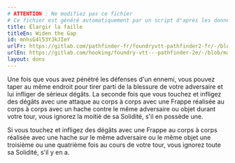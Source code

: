 ```yaml
---
# ATTENTION : Ne modifiez pas ce fichier
# Ce fichier est généré automatiquement par un script d'après les données du module Foundry VTT officiel et de sa traduction
title: Élargir la faille
titleEn: Widen the Gap
id: mnhsG4l53YJkJIeY
urlFr: https://gitlab.com/pathfinder-fr/foundryvtt-pathfinder2-fr/-/blob/master/data/feats/mnhsG4l53YJkJIeY.htm
urlEn: https://gitlab.com/hooking/foundry-vtt---pathfinder-2e/-/blob/master/packs/data/feats.db/widen-the-gap.json
layout: dons
---
```

Une fois que vous avez pénétré les défenses d'un ennemi, vous pouvez taper au même endroit pour tirer parti de la blessure de votre adversaire et lui infliger de sérieux dégâts. La seconde fois que vous touchez et infligez des dégâts avec une attaque au corps à corps avec une Frappe réalisée au corps à corps avec un hache contre le même adversaire ou objet durant votre tour, vous ignorez la moitié de sa Solidité, s'il en possède une.

Si vous touchez et infligez des dégâts avec une Frappe au corps à corps réalisée avec une hache sur le même adversaire ou le même objet une troisième ou une quatrième fois au cours de votre tour, vous ignorez toute sa Solidité, s'il y en a.
